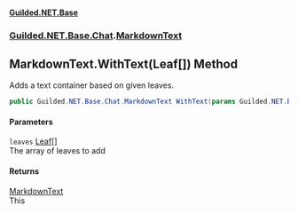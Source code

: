 
#### [Guilded.NET.Base](index 'index')
### [Guilded.NET.Base.Chat](index#Guilded_NET_Base_Chat 'Guilded.NET.Base.Chat').[MarkdownText](MarkdownText 'Guilded.NET.Base.Chat.MarkdownText')
## MarkdownText.WithText(Leaf[]) Method
Adds a text container based on given leaves.  
```csharp
public Guilded.NET.Base.Chat.MarkdownText WithText(params Guilded.NET.Base.Chat.Leaf[] leaves);
```

#### Parameters
<a name='Guilded_NET_Base_Chat_MarkdownText_WithText(Guilded_NET_Base_Chat_Leaf__)_leaves'></a>
`leaves` [Leaf](Leaf 'Guilded.NET.Base.Chat.Leaf')[[]](https://docs.microsoft.com/en-us/dotnet/api/System.Array 'System.Array')  
The array of leaves to add
  

#### Returns
[MarkdownText](MarkdownText 'Guilded.NET.Base.Chat.MarkdownText')  
This

